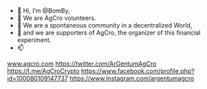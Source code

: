 - 👋 Hi, I’m @BomBy, 
- 👀 We are AgCro volunteers.
- 🌱 We are a spontaneous community in a decentralized World, 
- 💞️ and we are supporters of AgCro, the organizer of this financial experiment.
- 📫 

www.agcro.com
https://twitter.com/ArGentumAgCro
https://t.me/AgCroCrypto
https://www.facebook.com/profile.php?id=100080109147737
https://www.Instagram.com/argentumagcro

<!---
AgCro/AgCro is a ✨ special ✨ repository because its `README.md` (this file) appears on your GitHub profile.
You can click the Preview link to take a look at your changes.
--->
